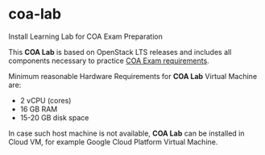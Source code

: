 # coa-lab
Install Learning Lab for COA Exam Preparation

This **COA Lab** is based on OpenStack LTS releases and includes all components necessary to practice [COA Exam requirements](https://www.openstack.org/coa/requirements/).

Minimum reasonable Hardware Requirements for **COA Lab** Virtual Machine are:

* 2 vCPU (cores)
* 16 GB RAM
* 15-20 GB disk space

In case such host machine is not available, **COA Lab** can be installed in Cloud VM, for example Google Cloud Platform Virtual Machine.
